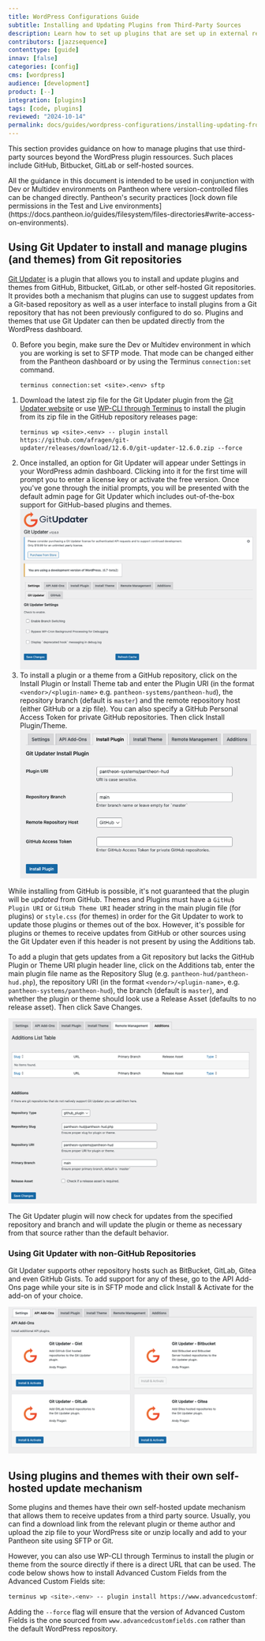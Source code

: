 ```yaml
---
title: WordPress Configurations Guide
subtitle: Installing and Updating Plugins from Third-Party Sources
description: Learn how to set up plugins that are set up in external repositories.
contributors: [jazzsequence]
contenttype: [guide]
innav: [false]
categories: [config]
cms: [wordpress]
audience: [development]
product: [--]
integration: [plugins]
tags: [code, plugins]
reviewed: "2024-10-14"
permalink: docs/guides/wordpress-configurations/installing-updating-from-third-party-sources
---
```


This section provides guidance on how to manage plugins that use third-party sources beyond the WordPress plugin ressources. Such places include GitHub, Bitbucket, GitLab or self-hosted sources.

<Alert title="Note" type="info" >
All the guidance in this document is intended to be used in conjunction with Dev or Multidev environments on Pantheon where version-controlled files can be changed directly. Pantheon's security practices [lock down file permissions in the Test and Live environments](https://docs.pantheon.io/guides/filesystem/files-directories#write-access-on-environments).
</Alert>

## Using Git Updater to install and manage plugins (and themes) from Git repositories

[Git Updater](https://github.com/afragen/git-updater) is a plugin that allows you to install and update plugins and themes from GitHub, Bitbucket, GitLab, or other self-hosted Git repositories. It provides both a mechanism that plugins can use to suggest updates from a Git-based repository as well as a user interface to install plugins from a Git repository that has not been previously configured to do so. Plugins and themes that use Git Updater can then be updated directly from the WordPress dashboard.

0. Before you begin, make sure the Dev or Multidev environment in which you are working  is set to SFTP mode. That mode can be changed either from the Pantheon dashboard or by using the Terminus `connection:set` command.
	```bash{promptUser: user}
	terminus connection:set <site>.<env> sftp
	```
1. Download the latest zip file for the Git Updater plugin from the [Git Updater website](https://git-updater.com/) or use [WP-CLI through Terminus](https://docs.pantheon.io/guides/wp-cli) to install the plugin from its zip file in the GitHub repository releases page:
	```bash{promptUser: user}
	terminus wp <site>.<env> -- plugin install https://github.com/afragen/git-updater/releases/download/12.6.0/git-updater-12.6.0.zip --force
	```
2. Once installed, an option for Git Updater will appear under Settings in your WordPress admin dashboard. Clicking into it for the first time will prompt you to enter a license key or activate the free version. Once you've gone through the initial prompts, you will be presented with the default admin page for Git Updater which includes out-of-the-box support for GitHub-based plugins and themes.
	![Git Updater Settings](../../../images/wordpress-configurations/08-git-updater-admin.png)
3. To install a plugin or a theme from a GitHub repository, click on the Install Plugin or Install Theme tab and enter the Plugin URI (in the format `<vendor>/<plugin-name>` e.g. `pantheon-systems/pantheon-hud`), the repository branch (default is `master`) and the remote repository host (either GitHub or a zip file). You can also specify a GitHub Personal Access Token for private GitHub repositories. Then click Install Plugin/Theme.
	![Git Updater Install Plugin](../../../images/wordpress-configurations/08-git-updater-install-plugin.png)
	
While installing from GitHub is possible, it's not guaranteed that the plugin will be _updated_ from GitHub. Themes and Plugins must have a `GitHub Plugin URI` or `GitHub Theme URI` header string in the main plugin file (for plugins) or `style.css` (for themes) in order for the Git Updater to work to update those plugins or themes out of the box. However, it's possible for plugins or themes to receive updates from GitHub or other sources using the Git Updater even if this header is not present by using the Additions tab.

To add a plugin that gets updates from a Git repository but lacks the GitHub Plugin or Theme URI plugin header line, click on the Additions tab, enter the main plugin file name as the Repository Slug (e.g. `pantheon-hud/pantheon-hud.php`), the repository URI (in the format `<vendor>/<plugin-name>`, e.g. `pantheon-systems/pantheon-hud`), the branch (default is `master`), and whether the plugin or theme should look use a Release Asset (defaults to no release asset). Then click Save Changes.

![Git Updater Additions](../../../images/wordpress-configurations/08-git-updater-additions.png)

The Git Updater plugin will now check for updates from the specified repository and branch and will update the plugin or theme as necessary from that source rather than the default behavior.

### Using Git Updater with non-GitHub Repositories

Git Updater supports other repository hosts such as BitBucket, GitLab, Gitea and even GitHub Gists. To add support for any of these, go to the API Add-Ons page while your site is in SFTP mode and click Install & Activate for the add-on of your choice.

![Git Updater API Add-Ons](../../../images/wordpress-configurations/08-git-updater-api-addons.png)

## Using plugins and themes with their own self-hosted update mechanism

Some plugins and themes have their own self-hosted update mechanism that allows them to receive updates from a third party source. Usually, you can find a download link from the relevant plugin or theme author and upload the zip file to your WordPress site or unzip locally and add to your Pantheon site using SFTP or Git.

However, you can also use WP-CLI through Terminus to install the plugin or theme from the source directly if there is a direct URL that can be used. The code below shows how to install Advanced Custom Fields from the Advanced Custom Fields site:

```bash
terminus wp <site>.<env> -- plugin install https://www.advancedcustomfields.com/latest/ --force
```

Adding the `--force` flag will ensure that the version of Advanced Custom Fields is the one sourced from `www.advancedcustomfields.com` rather than the default WordPress repository.